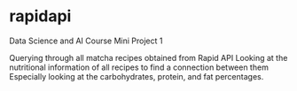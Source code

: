 # rapidapi
Data Science and AI Course Mini Project 1

Querying through all matcha recipes obtained from Rapid API
Looking at the nutritional information of all recipes to find a connection between them
Especially looking at the carbohydrates, protein, and fat percentages.

